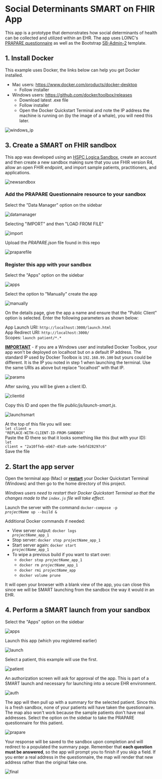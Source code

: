 # Social Determinants SMART on FHIR App
This app is a prototype that demonstrates how social determinants of health can be collected and utilized within an EHR. The app uses LOINC's [PRAPARE questionnaire](https://loinc.org/93025-5/) as well as the Bootstrap [SB-Admin-2](https://github.com/BlackrockDigital/startbootstrap-sb-admin-2) template.

## 1. Install Docker
This example uses Docker, the links below can help you get Docker installed.
* Mac users: https://www.docker.com/products/docker-desktop
    * Follow installer
* Windows users: https://github.com/docker/toolbox/releases
    * Download latest .exe file
    * Follow installer
    * Open the Docker Quickstart Terminal and note the IP address the machine is running on (by the image of a whale), you will need this later.

![windows_ip](img/windows_ip.png)

## 3. Create a SMART on FHIR sandbox
This app was developed using an [HSPC Logica Sandbox](https://sandbox.logicahealth.org/), create an account and then create a new sandbox making sure that you use FHIR version R4, allow an open FHIR endpoint, and import sample patients, practitioners, and applications.

![newsandbox](img/newsandbox.png)

### Add the PRAPARE Questionnaire resource to your sandbox

Select the "Data Manager" option on the sidebar

![datamanager](img/datamanager.png)

Selecting "IMPORT" and then "LOAD FROM FILE"

![import](img/import.png)

Upload the <i>PRAPARE.json</i> file found in this repo

![praparefile](img/praparefile.png)

### Register this app with your sandbox

Select the "Apps" option on the sidebar

![apps](img/apps.png)

Select the option to "Manually" create the app

![manually](img/manually.png)

On the details page, give the app a name and ensure that the "Public Client" option is selected. Enter the following parameters as shown below:

App Launch URI: <code>http://localhost:3000/launch.html</code><br>
App Redirect URI: <code>http://localhost:3000/</code><br>
Scopes: <code>launch patient/\*.\*</code>

<u><b>IMPORTANT</b></u> - if you are a Windows user and installed Docker Toolbox, your app won't be deployed on localhost but on a default IP address. The standard IP used by Docker Toolbox is <code>192.168.99.100</code> but yours could be different. It is the IP you noted in step 1 when launching the terminal. Use the same URIs as above but replace "localhost" with that IP.

![params](img/params.png)

After saving, you will be given a client ID.

![clientid](img/clientid.png)

Copy this ID and open the file <i>public/js/launch-smart.js</i>.

![launchsmart](img/launchsmart.png)

At the top of this file you will see: <br><code>let client = "REPLACE-WITH-CLIENT-ID-FROM-SANDBOX"</code><br>
Paste the ID there so that it looks something like this (but with your ID):<br>
<code>let client = "2a10ffeb-eb67-45a9-aa9e-5ebfd28297c6"</code><br> Save the file

## 2. Start the app server
Open the terminal app (Mac) or <b><u>restart</u></b> your Docker Quickstart Terminal (Windows) and  then go to the home directory of this project.

<i>Windows users need to restart their Docker Quickstart Terminal so that the changes made to the <code>index.js</code> file will take effect.</i>

Launch the server with the command <code>docker-compose -p <i>projectName</i> up --build &</code>

Additional Docker commands if needed:
* View server output: <code>docker logs <i>projectName</i>\_app_1</code>
* Stop server: <code>docker stop <i>projectName</i>\_app_1</code>
* Start server again: <code>docker start <i>projectName</i>\_app_1</code>
* To wipe a previous build if you want to start over:
    * <code>docker stop <i>projectName</i>\_app_1</code>
    * <code>docker rm <i>projectName</i>\_app_1</code>
    * <code>docker rmi <i>projectName</i>\_app</code>
    * <code>docker volume prune</code>

It will open your browser with a blank view of the app, you can close this since we will be SMART launching from the sandbox the way it would in an EHR.

## 4. Perform a SMART launch from your sandbox
Select the "Apps" option on the sidebar

![apps](img/apps.png)

Launch this app (which you registered earlier)

![launch](img/launch.png)

Select a patient, this example will use the first.

![patient](img/patient.png)

An authorization screen will ask for approval of the app. This is part of a SMART launch and necessary for launching into a secure EHR environment.

![auth](img/auth.png)

The app will then pull up with a summary for the selected patient. Since this is a fresh sandbox, none of your patients will have taken the questionnaire. The map also won't work because the sample patients don't have real addresses. Select the option on the sidebar to take the PRAPARE questionnaire for this patient.

![prapare](img/prapare.png)

Your response will be saved to the sandbox upon completion and will redirect to a populated the summary page. Remember that <b>each question must be answered</b>, so the app will prompt you to finish if you skip a field. If you enter a real address in the questionnaire, the map will render that new address rather than the original fake one.

![final](img/final.png)
